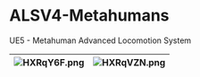 # ALSV4-Metahumans
UE5 -  Metahuman Advanced Locomotion System

|<img src="https://iili.io/HXRqY6F.png" alt="HXRqY6F.png" border="0" />|<img src="https://iili.io/HXRqVZN.png" alt="HXRqVZN.png" border="0" />|
|--|--|
